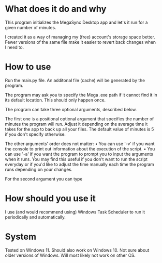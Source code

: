 # What does it do and why
This program initializes the MegaSync Desktop app and let's it run for a given number of minutes.


I created it as a way of managing my (free) account's storage space better. Fewer versions of the same file make it easier to revert back changes when I need to.
# How to use
Run the main.py file. An additonal file (cache) will be generated by the program.


The program may ask you to specify the Mega .exe path if it cannot find it in its default location. This should only happen once.


The program can take three optional arguments, described below.

The first one is a positional optional argument that specifies the number of minutes the program will run. Adjust it depending on the average time it takes for the app to back up all your files. The default value of minutes is 5 if you don't specify otherwise.

The other arguments' order does not matter:
• You can use '-v' if you want the console to print out information about the execution of the script.
• You can use '-a' if you want the program to prompt you to input the arguments when it runs. You may find this useful if you don't want to run the script everyday or if you'd like to adjust the time manually each time the program runs depending on your changes.

For the second argument you can type 
# How should you use it
I use (and would recommend using) Windows Task Scheduler to run it periodically and automatically.

# System
Tested on Windows 11. Should also work on Windows 10. Not sure about older versions of Windows. Will most likely not work on other OS.